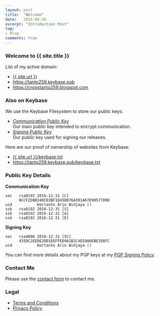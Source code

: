 ```yaml
---
layout: post
title:  "Welcome"
date:   2016-09-20
excerpt: "Introduction Post"
tag:
- Blog
comments: true
---
```


### Welcome to {{ site.title }}

List of my active domain:
* <a href="{{ site.url }}" target="_blank" rel="noopener noreferrer">{{ site.url }}</a>
* <a href="https://tanto259.keybase.pub" target="_blank" rel="noopener noreferrer">https://tanto259.keybase.pub</a>
* <a href="https://cropstanto259.blogspot.com" target="_blank" rel="noopener nofollow noreferrer">https://cropstanto259.blogspot.com</a>

### Also on Keybase

We use the Keybase Filesystem to store our public keys:
* <i><a href="https://tanto259.keybase.pub/publickey.html" target="_blank" rel="noopener noreferrer">Communication Public Key</a></i><br/>
  Our main public key intended to encrypt communication.
* <i><a href="https://tanto259.keybase.pub/signingkey.html" target="_blank" rel="noopener noreferrer">Signing Public Key</a></i><br/>
  Our public key used for signing our releases.

Here are our proof of ownership of websites from Keybase:
* <a href="{{ site.url }}/keybase.txt" target="_blank" rel="noopener noreferrer">{{ site.url }}/keybase.txt</a>
* <a href="https://tanto259.keybase.pub/keybase.txt" target="_blank" rel="noopener noreferrer">https://tanto259.keybase.pub/keybase.txt</a>

### Public Key Details

<strong>Communication Key</strong>
<pre><code>sec   rsa8192 2016-12-31 [C]
      0CCF2D8B340C03BF1D45D076A391A67E9057709D
uid           Hartanto Ario Widjaya (<span class="mailnolink" mail="4@?E24EoE2?E@adh]?2>6"></span>)
ssb   rsa8192 2016-12-31 [S]
ssb   rsa8192 2016-12-31 [A]
ssb   rsa8192 2016-12-31 [E]
</code></pre>
<strong>Signing Key</strong>
<pre><code>sec   rsa4096 2016-12-31 [SC]
      435DC2EEDE2DD1EEFFED9A1B2C4D19A0EBE358FC
uid           Hartanto Ario Widjaya (<span class="mailnolink" mail="4@?E24EoE2?E@adh]?2>6"></span>)
</code></pre>
You can find more details about my PGP keys at my <a href="{{ site.url }}/pgp" target="_blank" rel="noopener noreferrer">PGP Signing Policy</a>.

### Contact Me

Please use the <a href="{{ site.url }}/contact" target="_blank" rel="noopener noreferrer">contact form</a> to contact me.

### Legal

* <a href="{{ site.url }}/terms" target="_blank" rel="noopener noreferrer">Terms and Conditions</a>
* <a href="{{ site.url }}/privacy" target="_blank" rel="noopener noreferrer">Privacy Policy</a>
